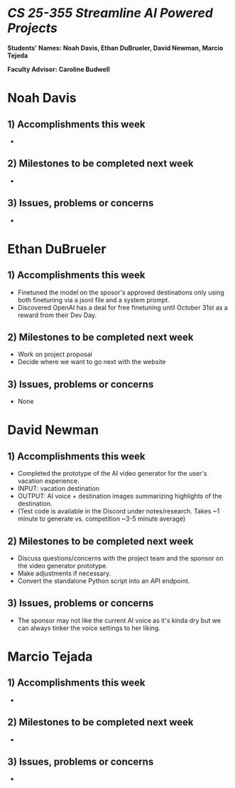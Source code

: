 # *CS 25-355 Streamline AI Powered Projects*

**Students' Names: Noah Davis, Ethan DuBrueler, David Newman, Marcio Tejeda**

**Faculty Advisor: Caroline Budwell**

# Noah Davis

## 1) Accomplishments this week ##
   -  

## 2) Milestones to be completed next week ##
   - 

## 3) Issues, problems or concerns ##
   - 

# Ethan DuBrueler

## 1) Accomplishments this week ##
   -  Finetuned the model on the sposor's approved destinations only using both finetuning via a jsonl file and a system prompt.
   -  Discovered OpenAI has a deal for free finetuning until October 31st as a reward from their Dev Day.

## 2) Milestones to be completed next week ##
   -  Work on project proposal
   -  Decide where we want to go next with the website

## 3) Issues, problems or concerns ##
   - None

# David Newman

## 1) Accomplishments this week ##
   -  Completed the prototype of the AI video generator for the user's vacation experience.
   -  INPUT:    vacation destination <string>
   -  OUTPUT:   AI voice + destination images summarizing highlights of the destination. <mp4 file>
   -  (Test code is available in the Discord under notes/research. Takes ~1 minute to generate vs. competition ~3-5 minute average)

## 2) Milestones to be completed next week ##
   -  Discuss questions/concerns with the project team and the sponsor on the video generator prototype.
   -  Make adjustments if necessary.
   -  Convert the standalone Python script into an API endpoint. 

## 3) Issues, problems or concerns ##
   -  The sponsor may not like the current AI voice as it's kinda dry but we can always tinker the voice settings to her liking. 

# Marcio Tejada

## 1) Accomplishments this week ##
   -  

## 2) Milestones to be completed next week ##
   -

## 3) Issues, problems or concerns ##
   - 

